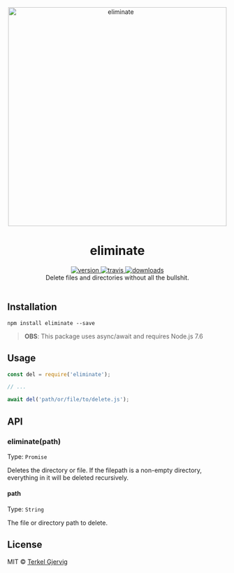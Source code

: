 <div align="center">
  <img src="https://github.com/terkelg/eliminate/raw/master/eliminate.png" alt="eliminate" width="500" />
</div>

<h1 align="center">eliminate</h1>

<div align="center">
  <a href="https://npmjs.org/package/eliminate">
    <img src="https://img.shields.io/npm/v/eliminate.svg" alt="version" />
  </a>
  <a href="https://travis-ci.org/terkelg/eliminate">
    <img src="https://img.shields.io/travis/terkelg/eliminate.svg" alt="travis" />
  </a>
  <a href="https://npmjs.org/package/eliminate">
    <img src="https://img.shields.io/npm/dm/eliminate.svg" alt="downloads" />
  </a>
</div>

<div align="center">Delete files and directories without all the bullshit.</div>

<br />


## Installation

```
npm install eliminate --save
```

> **OBS**: This package uses async/await and requires Node.js 7.6


## Usage

```js
const del = require('eliminate');

// ...

await del('path/or/file/to/delete.js');
```

## API


### eliminate(path)

Type: `Promise`

Deletes the directory or file.
If the filepath is a non-empty directory, everything in it will be deleted recursively.

#### path

Type: `String`

The file or directory path to delete.


## License

MIT © [Terkel Gjervig](https://terkel.com)
